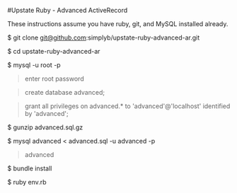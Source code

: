 #Upstate Ruby - Advanced ActiveRecord

These instructions assume you have ruby, git, and MySQL installed already.

$ git clone git@github.com:simplyb/upstate-ruby-advanced-ar.git

$ cd upstate-ruby-advanced-ar

$ mysql -u root -p
> enter root password

> create database advanced;

> grant all privileges on advanced.* to 'advanced'@'localhost' identified by 'advanced';

$ gunzip advanced.sql.gz

$ mysql advanced < advanced.sql -u advanced -p
> advanced

$ bundle install

$ ruby env.rb

